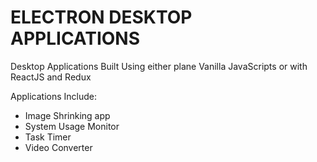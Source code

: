 # ELECTRON DESKTOP APPLICATIONS

Desktop Applications Built Using either plane Vanilla JavaScripts or with ReactJS and Redux 

Applications Include: 
  - Image Shrinking app
  - System Usage Monitor
  - Task Timer
  - Video Converter

